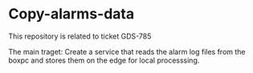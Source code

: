 # Copy-alarms-data

This repository is related to ticket GDS-785

The main traget: Create a service that reads the alarm log files from the boxpc and stores them on the edge for local processsing.